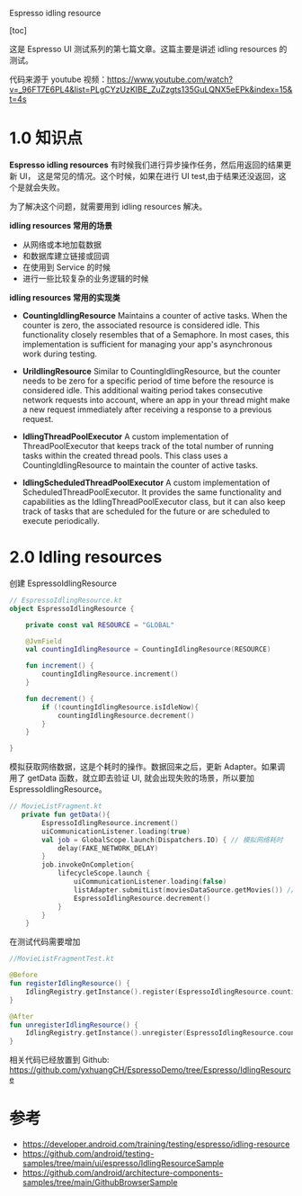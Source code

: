 
Espresso idling resource


[toc]

这是 Espresso UI 测试系列的第七篇文章。这篇主要是讲述 idling resources 的测试。

代码来源于 youtube 视频：https://www.youtube.com/watch?v=_96FT7E6PL4&list=PLgCYzUzKIBE_ZuZzgts135GuLQNX5eEPk&index=15&t=4s

# 1.0 知识点

**Espresso idling resources**
有时候我们进行异步操作任务，然后用返回的结果更新 UI， 这是常见的情况。这个时候，如果在进行 UI test,由于结果还没返回，这个是就会失败。

为了解决这个问题，就需要用到 idling resources 解决。


**idling resources 常用的场景**

- 从网络或本地加载数据
- 和数据库建立链接或回调
- 在使用到 Service 的时候
- 进行一些比较复杂的业务逻辑的时候

**idling resources 常用的实现类**

- **CountingIdlingResource**
Maintains a counter of active tasks. When the counter is zero, the associated resource is considered idle. This functionality closely resembles that of a Semaphore. In most cases, this implementation is sufficient for managing your app's asynchronous work during testing.

- **UriIdlingResource**
Similar to CountingIdlingResource, but the counter needs to be zero for a specific period of time before the resource is considered idle. This additional waiting period takes consecutive network requests into account, where an app in your thread might make a new request immediately after receiving a response to a previous request.

- **IdlingThreadPoolExecutor**
A custom implementation of ThreadPoolExecutor that keeps track of the total number of running tasks within the created thread pools. This class uses a CountingIdlingResource to maintain the counter of active tasks.

- **IdlingScheduledThreadPoolExecutor**
A custom implementation of ScheduledThreadPoolExecutor. It provides the same functionality and capabilities as the IdlingThreadPoolExecutor class, but it can also keep track of tasks that are scheduled for the future or are scheduled to execute periodically.


# 2.0 Idling resources

创建 EspressoIdlingResource

```kotlin
// EspressoIdlingResource.kt
object EspressoIdlingResource {

    private const val RESOURCE = "GLOBAL"

    @JvmField
    val countingIdlingResource = CountingIdlingResource(RESOURCE)

    fun increment() {
        countingIdlingResource.increment()
    }

    fun decrement() {
        if (!countingIdlingResource.isIdleNow){
            countingIdlingResource.decrement()
        }
    }

}
```

模拟获取网络数据，这是个耗时的操作。数据回来之后，更新 Adapter。如果调用了 getData 函数，就立即去验证 UI, 就会出现失败的场景，所以要加 EspressoIdlingResource。

```kotlin
// MovieListFragment.kt
   private fun getData(){
        EspressoIdlingResource.increment()
        uiCommunicationListener.loading(true)
        val job = GlobalScope.launch(Dispatchers.IO) { // 模拟网络耗时
            delay(FAKE_NETWORK_DELAY)
        }
        job.invokeOnCompletion{
            lifecycleScope.launch {
                uiCommunicationListener.loading(false)
                listAdapter.submitList(moviesDataSource.getMovies()) // 回来刷新数据
                EspressoIdlingResource.decrement()
            }
        }
    }

```
在测试代码需要增加

```kotlin
//MovieListFragmentTest.kt

@Before
fun registerIdlingResource() {
    IdlingRegistry.getInstance().register(EspressoIdlingResource.countingIdlingResource)
}

@After
fun unregisterIdlingResource() {
    IdlingRegistry.getInstance().unregister(EspressoIdlingResource.countingIdlingResource)
}

```

相关代码已经放置到 Github: https://github.com/yxhuangCH/EspressoDemo/tree/Espresso/IdlingResource


# 参考
- https://developer.android.com/training/testing/espresso/idling-resource
- https://github.com/android/testing-samples/tree/main/ui/espresso/IdlingResourceSample
- https://github.com/android/architecture-components-samples/tree/main/GithubBrowserSample
